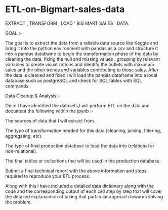 # ETL-on-Bigmart-sales-data
EXTRACT , TRANSFORM , LOAD ' BIG MART SALES ' DATA.


GOAL :-

The goal is to extract the data from a reliable data source like Kaggle and bring it into the python environment with pandas as a csv and structure it into a pandas dataframe to begin the transformation phase of the data by cleaning the data, fixing the null and missing values , grouping by relevant variables to create visualizations and identify the outlets with maximum sales and the other trends and variables contributing to those sales. After the data is cleaned and fixed i will load the pandas dataframe into a local database such as postgreSQL and check for SQL tables with SQL commands.


Data Cleanup & Analysis:-

Once I have identified the datasets,I will perform ETL on the data and document the following within the jpynb :-

The sources of data that I will extract from.

The type of transformation needed for this data (cleaning, joining, filtering, aggregating, etc).

The type of final production database to load the data into (relational or non-relational).

The final tables or collections that will be used in the production database.

Submit a final technical report with the above information and steps required to reproduce your ETL process.

Along with this I have included a detailed data dictionary along with the code and the corresponding output of each cell step by step that will cover the detailed explanantion of taking that particular approach towards solving the problem.
















